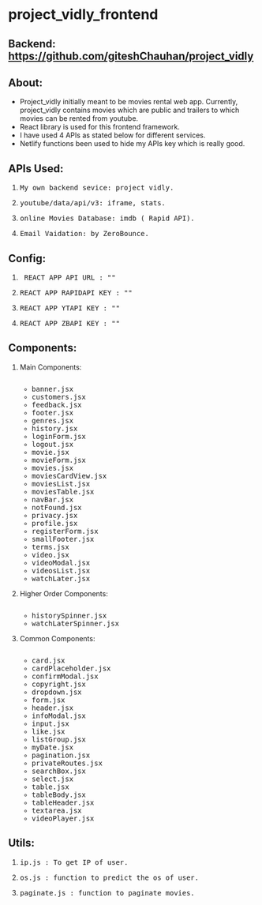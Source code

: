 # project_vidly_frontend

## Backend: https://github.com/giteshChauhan/project_vidly

## About:

- Project_vidly initially meant to be movies rental web app. Currently, project_vidly contains movies which are public and trailers to which movies can be rented from youtube.
- React library is used for this frontend framework.
- I have used 4 APIs as stated below for different services.
- Netlify functions been used to hide my APIs key which is really good.

## APIs Used:

 <ol>
 <li><pre>My own backend sevice: project_vidly.</pre></li>
 <li><pre>youtube/data/api/v3: iframe, stats.</pre></li>
 <li><pre>online Movies Database: imdb ( Rapid API).</pre></li>
 <li><pre>Email Vaidation: by ZeroBounce.</pre></li>
 </ol>

## Config:

 <ol><li><pre> REACT_APP_API_URL : ""</pre></li>
 <li><pre>REACT_APP_RAPIDAPI_KEY : ""</pre></li>
 <li><pre>REACT_APP_YTAPI_KEY : ""</pre></li>
 <li><pre>REACT_APP_ZBAPI_KEY : ""</pre></li>
 </ol> 
 
 ## Components:
 <ol>
 <li>Main Components:
 <pre><ul><li>banner.jsx</li><li>customers.jsx</li><li>feedback.jsx</li><li>footer.jsx</li><li>genres.jsx</li><li>history.jsx</li><li>loginForm.jsx</li><li>logout.jsx</li><li>movie.jsx</li><li>movieForm.jsx</li><li>movies.jsx</li><li>moviesCardView.jsx</li><li>moviesList.jsx</li><li>moviesTable.jsx</li><li>navBar.jsx</li><li>notFound.jsx</li><li>privacy.jsx</li><li>profile.jsx</li><li>registerForm.jsx</li><li>smallFooter.jsx</li><li>terms.jsx</li><li>video.jsx</li><li>videoModal.jsx</li><li>videosList.jsx</li><li>watchLater.jsx</li></ul></pre></li>
 
 <li>Higher Order Components:
 <pre><ul><li>historySpinner.jsx</li><li>watchLaterSpinner.jsx</li></ul></pre></li>
 
 <li>Common Components:
 <pre><ul><li>card.jsx</li><li>cardPlaceholder.jsx</li><li>confirmModal.jsx</li><li>copyright.jsx</li><li>dropdown.jsx</li><li>form.jsx</li><li>header.jsx</li><li>infoModal.jsx</li><li>input.jsx</li><li>like.jsx</li><li>listGroup.jsx</li><li>myDate.jsx</li><li>pagination.jsx</li><li>privateRoutes.jsx</li><li>searchBox.jsx</li><li>select.jsx</li><li>table.jsx</li><li>tableBody.jsx</li><li>tableHeader.jsx</li><li>textarea.jsx</li><li>videoPlayer.jsx</li></ul></pre></li>
 </ol>
 
 ## Utils:
 <ol><li><pre>ip.js : To get IP of user.</pre></li>
 <li><pre>os.js : function to predict the os of user.</pre></li>
 <li><pre>paginate.js : function to paginate movies.</pre></li></ol>
